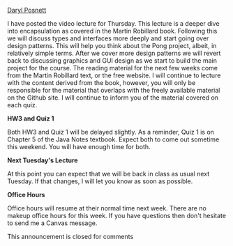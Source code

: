 [Daryl Posnett](https://csus.instructure.com/courses/93920/users/43499)

I have posted the video lecture for Thursday. This lecture is a deeper dive into encapsulation as covered in the Martin Robillard book. Following this we will discuss types and interfaces more deeply and start going over design patterns. This will help you think about the Pong project, albeit, in relatively simple terms. After we cover more design patterns we will revert back to discussing graphics and GUI design as we start to build the main project for the course. The reading material for the next few weeks come from the Martin Robillard text, or the free website. I will continue to lecture with the content derived from the book, however, you will only be responsible for the material that overlaps with the freely available material on the Github site. I will continue to inform you of the material covered on each quiz. 

**HW3 and Quiz 1**

Both HW3 and Quiz 1 will be delayed slightly. As a reminder, Quiz 1 is on Chapter 5 of the Java Notes textbook. Expect both to come out sometime this weekend. You will have enough time for both. 

**Next Tuesday's Lecture**

At this point you can expect that we will be back in class as usual next Tuesday. If that changes, I will let you know as soon as possible. 

**Office Hours**

Office hours will resume at their normal time next week. There are no makeup office hours for this week. If you have questions then don't hesitate to send me a Canvas message. 

This announcement is closed for comments